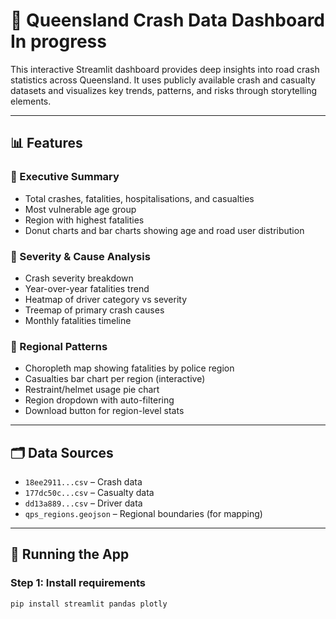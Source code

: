 # 🚦 Queensland Crash Data Dashboard In progress



This interactive Streamlit dashboard provides deep insights into road crash statistics across Queensland. It uses publicly available crash and casualty datasets and visualizes key trends, patterns, and risks through storytelling elements.

---

## 📊 Features

### 🔹 Executive Summary
- Total crashes, fatalities, hospitalisations, and casualties
- Most vulnerable age group
- Region with highest fatalities
- Donut charts and bar charts showing age and road user distribution

### 🔹 Severity & Cause Analysis
- Crash severity breakdown
- Year-over-year fatalities trend
- Heatmap of driver category vs severity
- Treemap of primary crash causes
- Monthly fatalities timeline

### 🔹 Regional Patterns
- Choropleth map showing fatalities by police region
- Casualties bar chart per region (interactive)
- Restraint/helmet usage pie chart
- Region dropdown with auto-filtering
- Download button for region-level stats

---

## 🗂️ Data Sources

- `18ee2911...csv` – Crash data
- `177dc50c...csv` – Casualty data
- `dd13a889...csv` – Driver data
- `qps_regions.geojson` – Regional boundaries (for mapping)

---

## 🚀 Running the App

### Step 1: Install requirements
```bash
pip install streamlit pandas plotly

